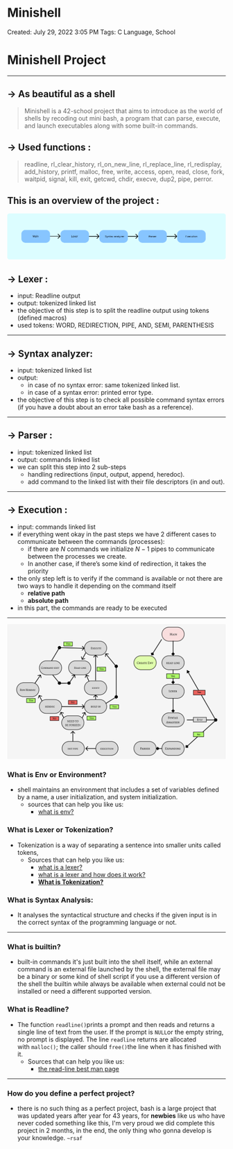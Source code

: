 # Minishell

Created: July 29, 2022 3:05 PM
Tags: C Language, School

# Minishell Project

---

## → As beautiful as a shell

> Minishell is a 42-school project that aims to introduce as the world of shells by recoding out mini bash, a program that can parse, execute, and launch executables along with some built-in commands.
> 

## → Used functions :

> readline, rl_clear_history, rl_on_new_line, rl_replace_line, rl_redisplay, add_history, printf, malloc, free, write, access, open, read, close, fork, waitpid, signal, kill, exit, getcwd, chdir, execve, dup2, pipe, perror.
> 

## This is an overview of the project :

![Group 8.png](README/Group_8.png)

## → Lexer :

- input:  Readline output
- output: tokenized linked list
- the objective of this step is to split the readline output using tokens (defined macros)
- used tokens: WORD, REDIRECTION, PIPE, AND, SEMI, PARENTHESIS

---

## → Syntax analyzer:

- input: tokenized linked list
- output:
    - in case of no syntax error: same tokenized linked list.
    - in case of a syntax error: printed error type.
- the objective of this step is to check all possible command syntax errors (if you have a doubt about an error take bash as a reference).

---

## → Parser :

- input: tokenized linked list
- output: commands linked list
- we can split this step into 2 sub-steps
    - handling redirections (input, output, append, heredoc).
    - add command to the linked list with their file descriptors (in and out).

---

## → Execution :

- input: commands linked list
- if everything went okay in the past steps we have 2 different cases to communicate between the commands (processes):
    - if there are $`N`$ commands we initialize $`N-1`$  pipes to communicate between the processes we create.
    - In another case, if there’s some kind of redirection, it takes the priority
- the only step left is to verify if the command is available or not there are two ways to handle it depending on the command itself
    - ****relative path****
    - ****absolute path****
- in this part, the commands are ready to be executed

---

![alwan.png](README/alwan.png)

### What is Env or **Environment?**

- shell maintains an environment that includes a set of variables defined by a name, a user initialization, and system initialization.
    - sources that can help you like us:
        - [what is env?](https://docs.oracle.com/cd/E19120-01/open.solaris/819-2379/userconcept-26/index.html)

### What is Lexer or Tokenization?

- Tokenization is a way of separating a sentence into smaller units called tokens,
    - Sources that can help you like us:
        - [what is a lexer?](https://www.guru99.com/compiler-design-lexical-analysis.html)
        - [what is a lexer and how does it work?](https://www.youtube.com/watch?v=TG0qRDrUPpA&t=1094s)
        - ****[What is Tokenization?](https://www.guru99.com/compiler-design-lexical-analysis.html)****

### What is Syntax ****Analysis:****

- It analyses the syntactical structure and checks if the given input is in the correct syntax of the programming language or not.

---

### What is builtin?

- built-in commands it's just built into the shell itself, while an external command is an external file launched by the shell, the external file may be a binary or some kind of shell script if you use a different version of the shell the builtin while always be available when external could not be installed or need a different supported version.

### What is Readline?

- The function `readline()`prints a prompt and then reads and returns a single line of text from the user. If the prompt is `NULL`or the empty string, no prompt is displayed. The line `readline` returns are allocated with `malloc()`; the caller should `free()`the line when it has finished with it.
    - Sources that can help you like us:
        - [the read-line best man page](http://manpagez.com/info/rlman/rlman-6.2/rlman_23.php#Programming-with-GNU-Readline)

---

### **How do you define a perfect project?**

- there is no such thing as a perfect project, bash is a large project that was updated years after year for 43 years, for **newbies** like us who have never coded something like this, I'm very proud we did complete this project in 2 months, in the end, the only thing who gonna develop is your knowledge. `~rsaf`
